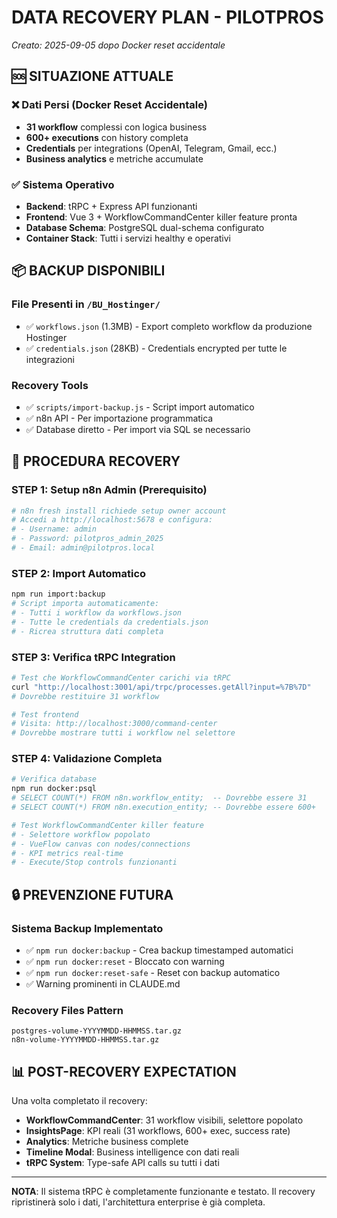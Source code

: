 # DATA RECOVERY PLAN - PILOTPROS
*Creato: 2025-09-05 dopo Docker reset accidentale*

## 🆘 SITUAZIONE ATTUALE

### ❌ Dati Persi (Docker Reset Accidentale)
- **31 workflow** complessi con logica business
- **600+ executions** con history completa  
- **Credentials** per integrations (OpenAI, Telegram, Gmail, ecc.)
- **Business analytics** e metriche accumulate

### ✅ Sistema Operativo
- **Backend**: tRPC + Express API funzionanti
- **Frontend**: Vue 3 + WorkflowCommandCenter killer feature pronta
- **Database Schema**: PostgreSQL dual-schema configurato
- **Container Stack**: Tutti i servizi healthy e operativi

## 📦 BACKUP DISPONIBILI

### File Presenti in `/BU_Hostinger/`
- ✅ `workflows.json` (1.3MB) - Export completo workflow da produzione Hostinger
- ✅ `credentials.json` (28KB) - Credentials encrypted per tutte le integrazioni

### Recovery Tools
- ✅ `scripts/import-backup.js` - Script import automatico  
- ✅ n8n API - Per importazione programmatica
- ✅ Database diretto - Per import via SQL se necessario

## 🔄 PROCEDURA RECOVERY

### STEP 1: Setup n8n Admin (Prerequisito)
```bash
# n8n fresh install richiede setup owner account
# Accedi a http://localhost:5678 e configura:
# - Username: admin
# - Password: pilotpros_admin_2025  
# - Email: admin@pilotpros.local
```

### STEP 2: Import Automatico
```bash
npm run import:backup
# Script importa automaticamente:
# - Tutti i workflow da workflows.json
# - Tutte le credentials da credentials.json
# - Ricrea struttura dati completa
```

### STEP 3: Verifica tRPC Integration  
```bash
# Test che WorkflowCommandCenter carichi via tRPC
curl "http://localhost:3001/api/trpc/processes.getAll?input=%7B%7D"
# Dovrebbe restituire 31 workflow

# Test frontend
# Visita: http://localhost:3000/command-center
# Dovrebbe mostrare tutti i workflow nel selettore
```

### STEP 4: Validazione Completa
```bash
# Verifica database
npm run docker:psql
# SELECT COUNT(*) FROM n8n.workflow_entity;  -- Dovrebbe essere 31
# SELECT COUNT(*) FROM n8n.execution_entity; -- Dovrebbe essere 600+

# Test WorkflowCommandCenter killer feature
# - Selettore workflow popolato
# - VueFlow canvas con nodes/connections
# - KPI metrics real-time
# - Execute/Stop controls funzionanti
```

## 🔒 PREVENZIONE FUTURA

### Sistema Backup Implementato
- ✅ `npm run docker:backup` - Crea backup timestamped automatici
- ✅ `npm run docker:reset` - Bloccato con warning  
- ✅ `npm run docker:reset-safe` - Reset con backup automatico
- ✅ Warning prominenti in CLAUDE.md

### Recovery Files Pattern
```
postgres-volume-YYYYMMDD-HHMMSS.tar.gz
n8n-volume-YYYYMMDD-HHMMSS.tar.gz
```

## 📊 POST-RECOVERY EXPECTATION

Una volta completato il recovery:
- **WorkflowCommandCenter**: 31 workflow visibili, selettore popolato
- **InsightsPage**: KPI reali (31 workflows, 600+ exec, success rate)  
- **Analytics**: Metriche business complete
- **Timeline Modal**: Business intelligence con dati reali
- **tRPC System**: Type-safe API calls su tutti i dati

---

**NOTA**: Il sistema tRPC è completamente funzionante e testato. Il recovery ripristinerà solo i dati, l'architettura enterprise è già completa.